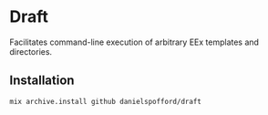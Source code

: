 # Draft

Facilitates command-line execution of arbitrary EEx templates and directories.

## Installation

```
mix archive.install github danielspofford/draft
```
